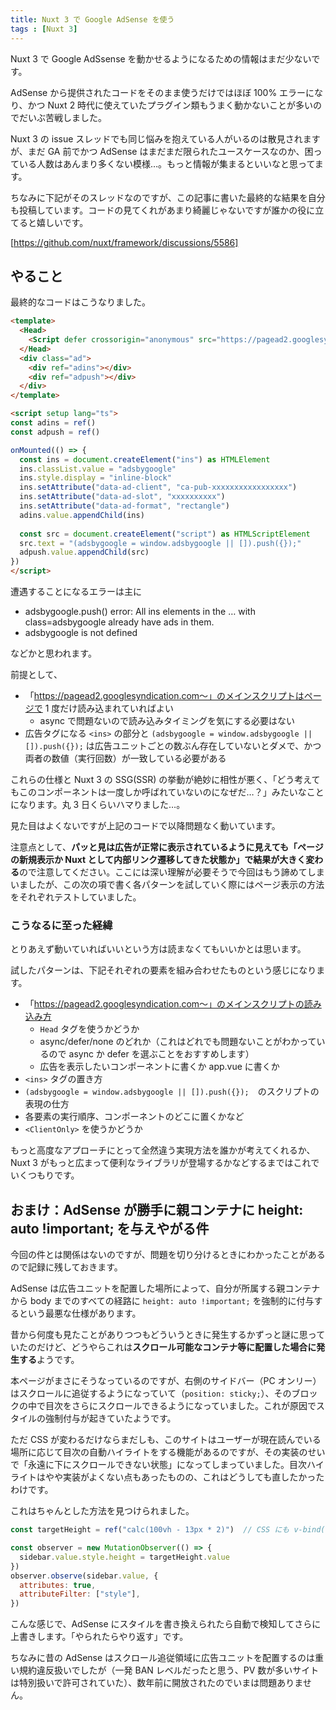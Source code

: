 ```yaml
---
title: Nuxt 3 で Google AdSense を使う
tags : [Nuxt 3]
---
```


Nuxt 3 で Google AdSsense を動かせるようになるための情報はまだ少ないです。

AdSense から提供されたコードをそのまま使うだけではほぼ 100% エラーになり、かつ Nuxt 2 時代に使えていたプラグイン類もうまく動かないことが多いのでだいぶ苦戦しました。

Nuxt 3 の issue スレッドでも同じ悩みを抱えている人がいるのは散見されますが、まだ GA 前でかつ AdSense はまだまだ限られたユースケースなのか、困っている人数はあんまり多くない模様…。もっと情報が集まるといいなと思ってます。

ちなみに下記がそのスレッドなのですが、この記事に書いた最終的な結果を自分も投稿しています。コードの見てくれがあまり綺麗じゃないですが誰かの役に立てると嬉しいです。

[https://github.com/nuxt/framework/discussions/5586]

## やること

最終的なコードはこうなりました。

```html
<template>
  <Head>
    <Script defer crossorigin="anonymous" src="https://pagead2.googlesyndication.com/pagead/js/adsbygoogle.js?client=ca-pub-xxxxxxxxxxxxxxxxx"></Script>
  </Head>
  <div class="ad">
    <div ref="adins"></div>
    <div ref="adpush"></div>
  </div>
</template>

<script setup lang="ts">
const adins = ref()
const adpush = ref()

onMounted(() => {
  const ins = document.createElement("ins") as HTMLElement
  ins.classList.value = "adsbygoogle"
  ins.style.display = "inline-block"
  ins.setAttribute("data-ad-client", "ca-pub-xxxxxxxxxxxxxxxxx")
  ins.setAttribute("data-ad-slot", "xxxxxxxxxx")
  ins.setAttribute("data-ad-format", "rectangle")
  adins.value.appendChild(ins)
  
  const src = document.createElement("script") as HTMLScriptElement
  src.text = "(adsbygoogle = window.adsbygoogle || []).push({});"
  adpush.value.appendChild(src)
})
</script>
```

遭遇することになるエラーは主に

- adsbygoogle.push() error: All ins elements in the … with class=adsbygoogle already have ads in them.
- adsbygoogle is not defined

などかと思われます。

前提として、

- 「https://pagead2.googlesyndication.com〜」のメインスクリプトはページで 1 度だけ読み込まれていればよい
    - async で問題ないので読み込みタイミングを気にする必要はない
- 広告タグになる `<ins>` の部分と `(adsbygoogle = window.adsbygoogle || []).push({});` は広告ユニットごとの数ぶん存在していないとダメで、かつ両者の数値（実行回数）が一致している必要がある

これらの仕様と Nuxt 3 の SSG(SSR) の挙動が絶妙に相性が悪く、「どう考えてもこのコンポーネントは一度しか呼ばれていないのになぜだ…？」みたいなことになります。丸 3 日くらいハマりました…。

見た目はよくないですが上記のコードで以降問題なく動いています。

注意点として、<strong>パッと見は広告が正常に表示されているように見えても「ページの新規表示か Nuxt として内部リンク遷移してきた状態か」で結果が大きく変わる</strong>ので注意してください。ここには深い理解が必要そうで今回はもう諦めてしまいましたが、この次の項で書く各パターンを試していく際にはページ表示の方法をそれぞれテストしていました。

### こうなるに至った経緯

とりあえず動いていればいいという方は読まなくてもいいかとは思います。

試したパターンは、下記それぞれの要素を組み合わせたものという感じになります。

- 「https://pagead2.googlesyndication.com〜」のメインスクリプトの読み込み方
    - `Head` タグを使うかどうか
    - async/defer/none のどれか（これはどれでも問題ないことがわかっているので async か defer を選ぶことをおすすめします）
    - 広告を表示したいコンポーネントに書くか app.vue に書くか
- `<ins>` タグの置き方
- `(adsbygoogle = window.adsbygoogle || []).push({});`　のスクリプトの表現の仕方
- 各要素の実行順序、コンポーネントのどこに置くかなど
- `<ClientOnly>` を使うかどうか

もっと高度なアプローチにとって全然違う実現方法を誰かが考えてくれるか、Nuxt 3 がもっと広まって便利なライブラリが登場するかなどするまではこれでいくつもりです。

## おまけ：AdSense が勝手に親コンテナに height: auto !important; を与えやがる件

今回の件とは関係はないのですが、問題を切り分けるときにわかったことがあるので記録に残しておきます。

AdSense は広告ユニットを配置した場所によって、自分が所属する親コンテナから body までのすべての経路に `height: auto !important;` を強制的に付与するという最悪な仕様があります。

昔から何度も見たことがありつつもどういうときに発生するかずっと謎に思っていたのだけど、どうやらこれは<strong>スクロール可能なコンテナ等に配置した場合に発生する</strong>ようです。

本ページがまさにそうなっているのですが、右側のサイドバー（PC オンリー）はスクロールに追従するようになっていて（`position: sticky;`）、そのブロックの中で目次をさらにスクロールできるようになっていました。これが原因でスタイルの強制付与が起きていたようです。

ただ CSS が変わるだけならまだしも、このサイトはユーザーが現在読んでいる場所に応じて目次の自動ハイライトをする機能があるのですが、その実装のせいで「永遠に下にスクロールできない状態」になってしまっていました。目次ハイライトはやや実装がよくない点もあったものの、これはどうしても直したかったわけです。

これはちゃんとした方法を見つけられました。

```js
const targetHeight = ref("calc(100vh - 13px * 2)")  // CSS にも v-bind() バインドする

const observer = new MutationObserver(() => {
  sidebar.value.style.height = targetHeight.value
})
observer.observe(sidebar.value, {
  attributes: true,
  attributeFilter: ["style"],
})
```

こんな感じで、AdSense にスタイルを書き換えられたら自動で検知してさらに上書きします。「やられたらやり返す」です。

ちなみに昔の AdSense はスクロール追従領域に広告ユニットを配置するのは重い規約違反扱いでしたが（一発 BAN レベルだったと思う、PV 数が多いサイトは特別扱いで許可されていた）、数年前に開放されたのでいまは問題ありません。
